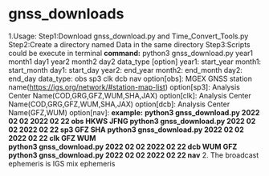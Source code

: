 # gnss_downloads
1.Usage: 
Step1:Download gnss_download.py and Time_Convert_Tools.py 
Step2:Create a directory named Data in the same directory
Step3:Scripts could be execute in terminal
**command:**
python3 gnss_download.py year1 month1 day1 year2 month2 day2 data_type [option]
year1:			start_year 
month1:			start_month
day1:			start_day
		year2:			end_year
		month2:			end_month
		day2:			end_day
		data_type:		obs sp3 clk dcb nav
		option[obs]:		MGEX GNSS station name(https://igs.org/network/#station-map-list)
		option[sp3]:		Analysis Center Name(COD,GRG,GFZ,WUM,SHA,JAX)
		option[clk]:		Analysis Center Name(COD,GRG,GFZ,WUM,SHA,JAX)
		option[dcb]:		Analysis Center Name(GFZ,WUM)
		option[nav]:
		**example:**
		**python3 gnss_download.py 2022 02 02 2022 02 22 obs HKWS JFNG
		python3 gnss_download.py 2022 02 02 2022 02 22 sp3 GFZ SHA
		python3 gnss_download.py 2022 02 02 2022 02 22 clk GFZ WUM		      
		python3 gnss_download.py 2022 02 02 2022 02 22 dcb WUM GFZ
		python3 gnss_download.py 2022 02 02 2022 02 22 nav**
2. The broadcast ephemeris is IGS mix ephemeris
